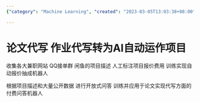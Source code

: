 ```yaml
---
{"category": "Machine Learning", "created": "2023-03-05T13:03:38+08:00", "date": "2023-03-05 13:03:38", "description": "This article discusses the development of an AI-driven project designed to automate responses to freelance job offers, gather data from multiple platforms, and train a machine learning model for crafting personalized quotes. The goal is to create a pay-per-answer question-answering system specifically tailored for the paper writing industry.", "modified": "2023-03-05T13:07:53+08:00", "tags": ["AI", "Project Development", "Freelance Jobs", "Data Collection", "Machine Learning", "Quote Generation", "Question-Answering System"], "title": "Automating Freelance Job Offers: AI-Powered System for Paper Writing Industry"}

---
```


# 论文代写 作业代写转为AI自动运作项目

收集各大兼职网站 QQ接单群 闲鱼的项目描述 人工标注项目报价费用 训练实现自动报价抽成机器人

根据项目描述和大量公开数据 进行开放式问答 训练并应用于论文实现代写方面的付费问答机器人
